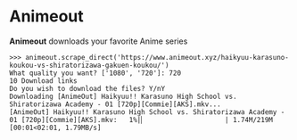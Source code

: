 # Animeout

**Animeout** downloads your favorite Anime series
```>>> import animeout
>>> animeout.scrape_direct('https://www.animeout.xyz/haikyuu-karasuno-koukou-vs-shiratorizawa-gakuen-koukou/')
What quality you want? ['1080', '720']: 720
10 Download links
Do you wish to download the files? Y/nY
Downloading [AnimeOut] Haikyuu!! Karasuno High School vs. Shiratorizawa Academy - 01 [720p][Commie][AKS].mkv...
[AnimeOut] Haikyuu!! Karasuno High School vs. Shiratorizawa Academy - 01 [720p][Commie][AKS].mkv:   1%|▏                    | 1.74M/219M [00:01<02:01, 1.79MB/s]
```
